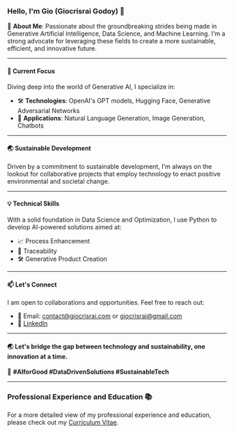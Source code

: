 ### Hello, I'm Gio (Giocrisrai Godoy) 🌟

🌱 **About Me**: 
Passionate about the groundbreaking strides being made in Generative Artificial Intelligence, Data Science, and Machine Learning. I'm a strong advocate for leveraging these fields to create a more sustainable, efficient, and innovative future.

---

#### 🚀 Current Focus 

Diving deep into the world of Generative AI, I specialize in:

- 🛠 **Technologies**: OpenAI's GPT models, Hugging Face, Generative Adversarial Networks
- 🎯 **Applications**: Natural Language Generation, Image Generation, Chatbots

---

#### 🌏 Sustainable Development

Driven by a commitment to sustainable development, I'm always on the lookout for collaborative projects that employ technology to enact positive environmental and societal change.

---

#### 💡 Technical Skills

With a solid foundation in Data Science and Optimization, I use Python to develop AI-powered solutions aimed at:

- 📈 Process Enhancement
- 🎯 Traceability
- 🛠 Generative Product Creation

---

#### 📫 Let's Connect

I am open to collaborations and opportunities. Feel free to reach out:

- 📧 Email: [contact@giocrisrai.com](mailto:contact@giocrisrai.com) or [giocrisrai@gmail.com](mailto:giocrisrai@gmail.com)
- 💼 [LinkedIn](https://www.linkedin.com/in/giocrisrai/)

---

#### 🌏 Let's bridge the gap between technology and sustainability, one innovation at a time.

🔗 **#AIforGood #DataDrivenSolutions #SustainableTech**

---

### Professional Experience and Education 📚

For a more detailed view of my professional experience and education, please check out my [Curriculum Vitae]([CV_URL_here](https://www.canva.com/design/DAFucEC9fmg/qja2OfBizxx1k7ueBTCp5w/view?utm_content=DAFucEC9fmg&utm_campaign=designshare&utm_medium=link&utm_source=publishsharelink)https://www.canva.com/design/DAFucEC9fmg/qja2OfBizxx1k7ueBTCp5w/view?utm_content=DAFucEC9fmg&utm_campaign=designshare&utm_medium=link&utm_source=publishsharelink).
